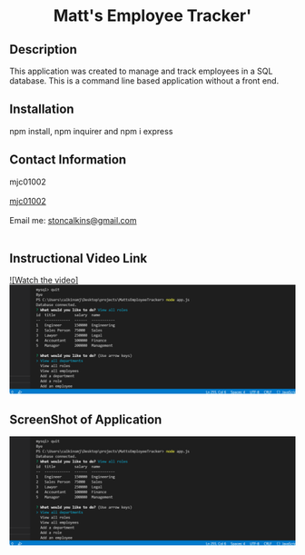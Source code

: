 
<h1 align="center">Matt's Employee Tracker'</h1>
  

## Description
This application was created to manage and track employees in a SQL database. This is a command line based application without a front end. 

## Installation
npm install, npm inquirer and npm i express

## Contact Information
mjc01002<br />
<br />
[mjc01002](https://github.com/mjc01002)<br />
<br />
Email me: stoncalkins@gmail.com<br /><br />

## Instructional Video Link
[![Watch the video]![Image of Website](https://github.com/mjc01002/MattsEmployeeTracker/blob/main/assets/screenshot.PNG?raw=true)](https://github.com/mjc01002/MattsEmployeeTracker/blob/main/assets/walkthrough.webm?raw=true)

## ScreenShot of Application
![Image of Website](https://github.com/mjc01002/MattsEmployeeTracker/blob/main/assets/screenshot.PNG?raw=true)
